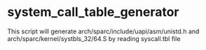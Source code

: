 # system_call_table_generator

This script will generate arch/sparc/include/uapi/asm/unistd.h
and arch/sparc/kernel/systbls_32/64.S by reading syscall.tbl file
